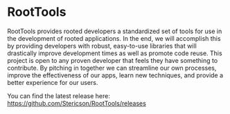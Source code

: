 RootTools
=========

RootTools provides rooted developers a standardized set of tools for use in the development of rooted applications. In the end, we will accomplish this by providing developers with robust, easy-to-use libraries that will drastically improve development times as well as promote code reuse. This project is open to any proven developer that feels they have something to contribute. By pitching in together we can streamline our own processes, improve the effectiveness of our apps, learn new techniques, and provide a better experience for our users.

You can find the latest release here: https://github.com/Stericson/RootTools/releases
